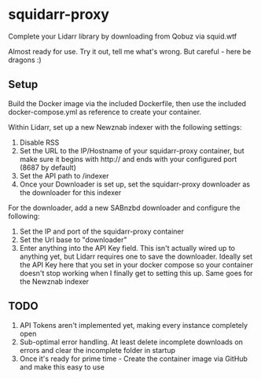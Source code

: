# squidarr-proxy

Complete your Lidarr library by downloading from Qobuz via squid.wtf

Almost ready for use. Try it out, tell me what's wrong. But careful - here be dragons :)

## Setup

Build the Docker image via the included Dockerfile, then use the included docker-compose.yml as reference to create your container.

Within Lidarr, set up a new Newznab indexer with the following settings:
1. Disable RSS
2. Set the URL to the IP/Hostname of your squidarr-proxy container, but make sure it begins with http:// and ends with your configured port (8687 by default)
3. Set the API path to /indexer
4. Once your Downloader is set up, set the squidarr-proxy downloader as the downloader for this indexer

For the downloader, add a new SABnzbd downloader and configure the following:
1. Set the IP and port of the squidarr-proxy container
2. Set the Url base to "downloader"
3. Enter anything into the API Key field. This isn't actually wired up to anything yet, but Lidarr requires one to save the downloader.
Ideally set the API Key here that you set in your docker compose so your container doesn't stop working when I finally get to setting this up. Same goes for the Newznab indexer

## TODO
1. API Tokens aren't implemented yet, making every instance completely open
2. Sub-optimal error handling. At least delete incomplete downloads on errors and clear the incomplete folder in startup
3. Once it's ready for prime time - Create the container image via GitHub and make this easy to use
